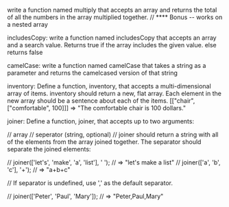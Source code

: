 write a function named multiply that accepts an array and returns the total of all the numbers 
in the array multiplied together.
// **** Bonus -- works on a nested array


includesCopy: write a function named includesCopy that accepts an array and a search value. 
Returns true if the array includes the given value. else returns false



camelCase: write a function named camelCase that takes a string as a parameter and returns 
the camelcased version of that string

inventory: Define a function, inventory, that accepts a multi-dimensional array of items. 
inventory should return a new, flat array. 
Each element in the new array should be a sentence about each of the items.
 [["chair", ["comfortable", 100]]] => "The comfortable chair is 100 dollars."

 joiner: Define a function, joiner, that accepts up to two arguments:

// array
// seperator (string, optional)
// joiner should return a string with all of the elements from the array joined together. 
The separator should separate the joined elements:

// joiner(['let's', 'make', 'a', 'list'], ' '); // => "let's make  a list"
// joiner(['a', 'b', 'c'], '+'); // => "a+b+c"

// If separator is undefined, use ',' as the default separator.

// joiner(['Peter', 'Paul', 'Mary']); // => "Peter,Paul,Mary"


